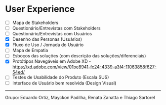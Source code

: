 # User Experience

- [ ] Mapa de Stakeholders
- [ ] Questionário/Entrevistas com Stakeholders
- [ ] Questionário/Entrevistas com Usuários
- [x] Desenho das Personas (Usuários)
- [x] Fluxo de Uso / Jornada do Usuário
- [ ] Mapa de Empatia
- [ ] Esboços das soluções (com descrição das soluções/diferenciais)
- [x] Protótipos Navegáveis em Adobe XD - https://xd.adobe.com/view/01be8941-fc24-4339-a3f4-11063858f627-54ed/
- [ ] Testes de Usabilidade do Produto (Escala SUS)
- [ ] Interface de Usuário bem resolvida (Design Visual)

___

Grupo: Eduardo Ortiz, Mayckon Padilha, Renata Zanatta e Thiago Sartorel

